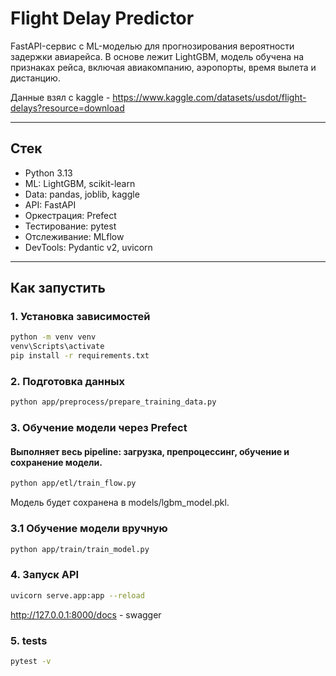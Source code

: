 # Flight Delay Predictor

  FastAPI-сервис с ML-моделью для прогнозирования вероятности задержки авиарейса. 
  В основе лежит LightGBM, модель обучена на признаках рейса, включая авиакомпанию, аэропорты, время вылета и дистанцию. 
  
  
Данные взял с kaggle - 
https://www.kaggle.com/datasets/usdot/flight-delays?resource=download

---

## Стек

- Python 3.13  
- ML: LightGBM, scikit-learn  
- Data: pandas, joblib, kaggle  
- API: FastAPI  
- Оркестрация: Prefect  
- Тестирование: pytest  
- Отслеживание: MLflow  
- DevTools: Pydantic v2, uvicorn


---

## Как запустить

### 1. Установка зависимостей

```bash
python -m venv venv
venv\Scripts\activate
pip install -r requirements.txt
```

### 2. Подготовка данных
```bash
python app/preprocess/prepare_training_data.py
```

### 3. Обучение модели через Prefect

#### Выполняет весь pipeline: загрузка, препроцессинг, обучение и сохранение модели.
```bash
python app/etl/train_flow.py
```
Модель будет сохранена в models/lgbm_model.pkl.


### 3.1 Обучение модели вручную
```bash
python app/train/train_model.py
```

### 4. Запуск API
```bash
uvicorn serve.app:app --reload
```
 http://127.0.0.1:8000/docs - swagger

### 5. tests
```bash
pytest -v
```
